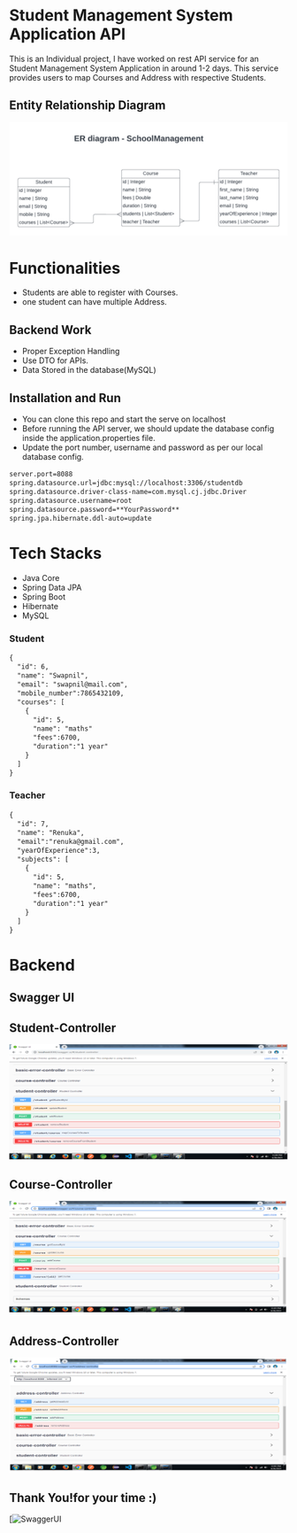 # Student Management System Application API
This is an Individual project, I have worked on rest API service for an Student Management System Application in around 1-2 days. This service provides users to map Courses and Address with respective Students.

## Entity Relationship Diagram

[![ER Diagram](https://github.com/faterenuka/SchoolManagement/blob/main/ControllerImages/ER%20diagram%20(2).png?raw=true)](https://github.com/faterenuka/SchoolManagement/blob/main/ControllerImages/ER%20diagram%20(2).png?raw=true)


# Functionalities
-  Students are able to register with Courses.
-  one student can have multiple Address.

## Backend Work
-  Proper Exception Handling
-  Use DTO for APIs.
-  Data Stored in the database(MySQL)

## Installation and Run
-  You can clone this repo and start the serve on localhost
-   Before running the API server, we should update the database config inside the application.properties file.
-   Update the port number, username and password as per our local database config.
```
server.port=8088
spring.datasource.url=jdbc:mysql://localhost:3306/studentdb
spring.datasource.driver-class-name=com.mysql.cj.jdbc.Driver
spring.datasource.username=root
spring.datasource.password=**YourPassword**
spring.jpa.hibernate.ddl-auto=update
```
# Tech Stacks

-   Java Core
-   Spring Data JPA
-   Spring Boot
-   Hibernate
-   MySQL

### Student
```
{
  "id": 6,
  "name": "Swapnil",
  "email": "swapnil@mail.com",
  "mobile_number":7865432109,
  "courses": [
    {
      "id": 5,
      "name": "maths"
      "fees":6700,
      "duration":"1 year"
    }
  ]
}
```
### Teacher
```
{
  "id": 7,
  "name": "Renuka",
  "email":"renuka@gmail.com",
  "yearOfExperience":3,
  "subjects": [
    {
      "id": 5,
      "name": "maths",
      "fees":6700,
      "duration":"1 year"
    }
  ]
}
```
# Backend

## Swagger UI

## Student-Controller
[![SwaggerUI](https://github.com/faterenuka/StudentManagementSystem/blob/main/swaggerImages/Student.png?raw=true)](https://github.com/faterenuka/StudentManagementSystem/blob/main/swaggerImages/Student.png?raw=true)

## Course-Controller
[![SwaggerUI](https://github.com/faterenuka/StudentManagementSystem/blob/main/swaggerImages/Course.png?raw=true)](https://github.com/faterenuka/StudentManagementSystem/blob/main/swaggerImages/Course.png?raw=true)

## Address-Controller
[![SwaggerUI](https://github.com/faterenuka/StudentManagementSystem/blob/main/swaggerImages/Address.png?raw=true)](https://github.com/faterenuka/StudentManagementSystem/blob/main/swaggerImages/Address.png?raw=true)

## Thank You!for your time :)
[![SwaggerUI](https://allfreethankyounotes.com/wp-content/uploads/2021/08/all-free-thank-you-gif-6.gif)
